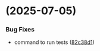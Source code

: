 #  (2025-07-05)


### Bug Fixes

* command to run tests ([82c38d1](https://github.com/ashenlabs/depcheckr/commit/82c38d1533d6848effa5e67474ca081c076d4f5e))



